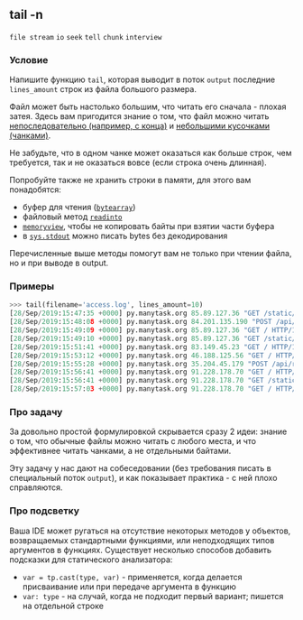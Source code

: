 ## tail -n

`file stream` `io` `seek` `tell` `chunk` `interview`

### Условие

Напишите функцию `tail`, которая выводит в поток `output` последние `lines_amount` строк из файла большого размера.

Файл может быть настолько большим, что читать его сначала - плохая затея.
Здесь вам пригодится знание о том, что файл можно читать
[непоследовательно (например, с конца)](https://docs.python.org/3/library/io.html?highlight=seek#io.IOBase.seek)
и [небольшими кусочками (чанками)](https://docs.python.org/3/library/io.html?highlight=seek#io.BufferedIOBase.read).

Не забудьте, что в одном чанке может оказаться как больше строк, чем требуется, так и не оказаться вовсе (если строка
очень длинная).

Попробуйте также не хранить строки в памяти, для этого вам понадобятся:
- буфер для чтения ([`bytearray`](https://docs.python.org/3/library/stdtypes.html#bytearray))
- файловый метод [`readinto`](https://docs.python.org/3/library/io.html?highlight=seek#io.BufferedIOBase.readinto)
- [`memoryview`](https://docs.python.org/3/library/stdtypes.html#memoryview),
чтобы не копировать байты при взятии части буфера
- в [`sys.stdout`](https://docs.python.org/3.10/library/sys.html?highlight=sys%20stdout#sys.stdout) 
можно писать bytes без декодирования

Перечисленные выше методы помогут вам не только при чтении файла, но и при выводе в output.


### Примеры
```python
>>> tail(filename='access.log', lines_amount=10)
[28/Sep/2019:15:47:35 +0000] py.manytask.org 85.89.127.36 "GET /static/favicon.png HTTP/1.1" 200 0.004 1825 "0.004"
[28/Sep/2019:15:48:08 +0000] py.manytask.org 84.201.135.190 "POST /api/report HTTP/1.1" 200 4.605 161 "4.604"
[28/Sep/2019:15:49:09 +0000] py.manytask.org 85.89.127.36 "GET / HTTP/1.1" 200 0.164 8347 "0.164"
[28/Sep/2019:15:49:10 +0000] py.manytask.org 85.89.127.36 "GET /static/favicon.png HTTP/1.1" 200 0.004 1825 "0.004"
[28/Sep/2019:15:51:41 +0000] py.manytask.org 83.149.45.23 "GET / HTTP/1.1" 200 0.190 8356 "0.188"
[28/Sep/2019:15:53:12 +0000] py.manytask.org 46.188.125.56 "GET / HTTP/1.1" 200 0.200 8367 "0.196"
[28/Sep/2019:15:55:28 +0000] py.manytask.org 35.204.45.179 "POST /api/report HTTP/1.1" 200 4.567 161 "4.564"
[28/Sep/2019:15:56:41 +0000] py.manytask.org 91.228.178.70 "GET / HTTP/1.1" 200 0.171 8337 "0.172"
[28/Sep/2019:15:56:41 +0000] py.manytask.org 91.228.178.70 "GET /static/favicon.png HTTP/1.1" 200 0.004 1824 "0.004"
[28/Sep/2019:15:57:03 +0000] py.manytask.org 91.228.178.70 "GET / HTTP/1.1" 200 0.130 8337 "0.128"
```

### Про задачу

За довольно простой формулировкой скрывается сразу 2 идеи: знание о том, что обычные файлы можно читать с любого места,
и что эффективнее читать чанками, а не отдельными байтами.

Эту задачу у нас дают на собеседовании (без требования писать в специальный поток `output`),
и как показывает практика - с ней плохо справляются.

### Про подсветку

Ваша IDE может ругаться на отсутствие некоторых методов у объектов, возвращаемых стандартными функциями, 
или неподходящих типов аргументов в функциях. 
Существует несколько способов добавить подсказки для статического анализатора:
- `var = tp.cast(type, var)` - применяется, когда делается присваивание или при передаче аргумента в функцию
- `var: type` - на случай, когда не подходит первый вариант; пишется на отдельной строке
